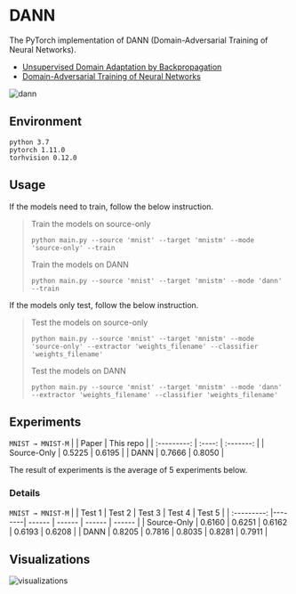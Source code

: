 # DANN

The PyTorch implementation of DANN (Domain-Adversarial Training of Neural Networks).

 - [Unsupervised Domain Adaptation by Backpropagation](https://arxiv.org/abs/1409.7495)
 - [Domain-Adversarial Training of Neural Networks](https://arxiv.org/abs/1505.07818)

![dann](https://user-images.githubusercontent.com/97284065/175561529-d2e836b6-deba-42bb-8b5f-ab8f3491c248.png)


## Environment

```
python 3.7
pytorch 1.11.0
torhvision 0.12.0
```


## Usage

If the models need to train, follow the below instruction. 

> Train the models on source-only
> ```
> python main.py --source 'mnist' --target 'mnistm' --mode 'source-only' --train
> ```
> Train the models on DANN
> ```
> python main.py --source 'mnist' --target 'mnistm' --mode 'dann' --train
> ```


If the models only test, follow the below instruction.

> Test the models on source-only
> ```
> python main.py --source 'mnist' --target 'mnistm' --mode 'source-only' --extractor 'weights_filename' --classifier 'weights_filename'
> ```
> Test the models on DANN
> ```
> python main.py --source 'mnist' --target 'mnistm' --mode 'dann' --extractor 'weights_filename' --classifier 'weights_filename'
> ```


## Experiments

`MNIST → MNIST-M`
|             |  Paper | This repo |
| :---------: | :----: | :-------: |
| Source-Only | 0.5225 |   0.6195  |
|    DANN     | 0.7666 |   0.8050  |

The result of experiments is the average of 5 experiments below.


### Details

`MNIST → MNIST-M`
|             | Test 1 | Test 2 | Test 3 | Test 4 | Test 5 |
| :---------: |--------| ------ | ------ | ------ | ------ |
| Source-Only | 0.6160 | 0.6251 | 0.6162 | 0.6193 | 0.6208 |
|    DANN     | 0.8205 | 0.7816 | 0.8035 | 0.8281 | 0.7911 |


## Visualizations
![visualizations](https://user-images.githubusercontent.com/97284065/175574285-ef19218e-6922-434f-bd06-4913390af4f7.png)
